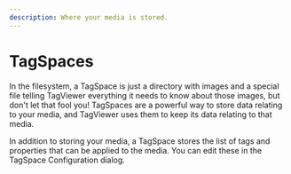 ```yaml
---
description: Where your media is stored.
---
```


# TagSpaces

In the filesystem, a TagSpace is just a directory with images and a special file telling TagViewer everything it needs to know about those images, but don't let that fool you! TagSpaces are a powerful way to store data relating to your media, and TagViewer uses them to keep its data relating to that media.

In addition to storing your media, a TagSpace stores the list of tags and properties that can be applied to the media. You can edit these in the TagSpace Configuration dialog.


